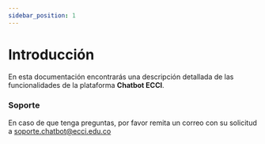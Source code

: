```yaml
---
sidebar_position: 1
---
```


# Introducción

En esta documentación encontrarás una descripción detallada de las funcionalidades de la plataforma **Chatbot ECCI**.

### Soporte

En caso de que tenga preguntas, por favor remita un correo con su solicitud a soporte.chatbot@ecci.edu.co
